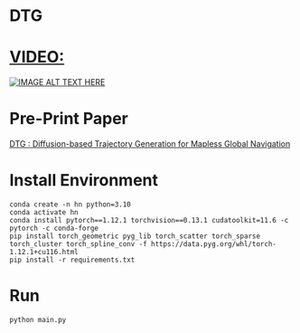 # DTG

# [VIDEO:](https://www.youtube.com/watch?v=1-YZwSma5Z4)
[![IMAGE ALT TEXT HERE](https://github.com/jingGM/DTG/blob/main/front.png)](https://www.youtube.com/watch?v=1-YZwSma5Z4)

# Pre-Print Paper
[DTG : Diffusion-based Trajectory Generation for Mapless Global Navigation](https://arxiv.org/abs/2403.09900)


# Install Environment
```
conda create -n hn python=3.10
conda activate hn
conda install pytorch==1.12.1 torchvision==0.13.1 cudatoolkit=11.6 -c pytorch -c conda-forge
pip install torch_geometric pyg_lib torch_scatter torch_sparse torch_cluster torch_spline_conv -f https://data.pyg.org/whl/torch-1.12.1+cu116.html
pip install -r requirements.txt
```

# Run
```
python main.py 
```
